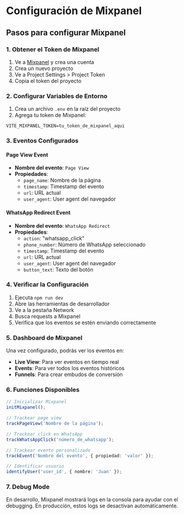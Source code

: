 # Configuración de Mixpanel

## Pasos para configurar Mixpanel

### 1. Obtener el Token de Mixpanel
1. Ve a [Mixpanel](https://mixpanel.com) y crea una cuenta
2. Crea un nuevo proyecto
3. Ve a Project Settings > Project Token
4. Copia el token del proyecto

### 2. Configurar Variables de Entorno
1. Crea un archivo `.env` en la raíz del proyecto
2. Agrega tu token de Mixpanel:

```env
VITE_MIXPANEL_TOKEN=tu_token_de_mixpanel_aqui
```

### 3. Eventos Configurados

#### Page View Event
- **Nombre del evento**: `Page View`
- **Propiedades**:
  - `page_name`: Nombre de la página
  - `timestamp`: Timestamp del evento
  - `url`: URL actual
  - `user_agent`: User agent del navegador

#### WhatsApp Redirect Event
- **Nombre del evento**: `WhatsApp Redirect`
- **Propiedades**:
  - `action`: "whatsapp_click"
  - `phone_number`: Número de WhatsApp seleccionado
  - `timestamp`: Timestamp del evento
  - `url`: URL actual
  - `user_agent`: User agent del navegador
  - `button_text`: Texto del botón

### 4. Verificar la Configuración
1. Ejecuta `npm run dev`
2. Abre las herramientas de desarrollador
3. Ve a la pestaña Network
4. Busca requests a Mixpanel
5. Verifica que los eventos se estén enviando correctamente

### 5. Dashboard de Mixpanel
Una vez configurado, podrás ver los eventos en:
- **Live View**: Para ver eventos en tiempo real
- **Events**: Para ver todos los eventos históricos
- **Funnels**: Para crear embudos de conversión

### 6. Funciones Disponibles

```typescript
// Inicializar Mixpanel
initMixpanel();

// Trackear page view
trackPageView('Nombre de la página');

// Trackear click en WhatsApp
trackWhatsAppClick('número_de_whatsapp');

// Trackear evento personalizado
trackEvent('Nombre del evento', { propiedad: 'valor' });

// Identificar usuario
identifyUser('user_id', { nombre: 'Juan' });
```

### 7. Debug Mode
En desarrollo, Mixpanel mostrará logs en la consola para ayudar con el debugging. En producción, estos logs se desactivan automáticamente. 